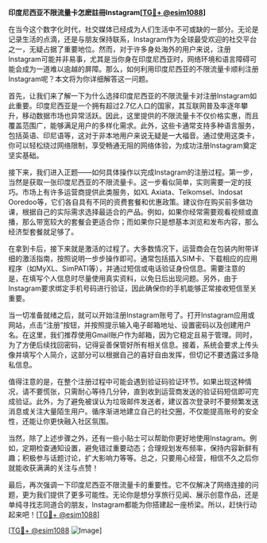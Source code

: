 **印度尼西亚不限流量卡怎麽註冊Instagram[[TG💪+ @esim1088](https://t.me/s/esim1088)]**

在当今这个数字化时代，社交媒体已经成为人们生活中不可或缺的一部分。无论是记录生活的点滴，还是与朋友保持联系，Instagram作为全球最受欢迎的社交平台之一，无疑占据了重要地位。然而，对于许多身处海外的用户来说，注册Instagram可能并非易事，尤其是当你身在印度尼西亚时，网络环境和语言障碍可能会成为一道难以逾越的屏障。那么，如何利用印度尼西亚的不限流量卡顺利注册Instagram呢？本文将为你详细解答这一问题。

首先，让我们来了解一下为什么选择印度尼西亚的不限流量卡对注册Instagram如此重要。印度尼西亚是一个拥有超过2.7亿人口的国家，其互联网普及率逐年攀升，移动数据市场也异常活跃。因此，这里提供的不限流量卡不仅价格实惠，而且覆盖范围广，能够满足用户的多样化需求。此外，这些卡通常支持多种语言服务，包括英语、印尼语等，这对于非本地用户来说无疑是一大福音。通过使用这类卡，你可以轻松绕过网络限制，享受畅通无阻的网络体验，为成功注册Instagram奠定坚实基础。

接下来，我们进入正题——如何具体操作以完成Instagram的注册过程。第一步，当然是获取一张印度尼西亚的不限流量卡。这一步看似简单，实则需要一定的技巧。市场上有许多运营商提供此类服务，如XL Axiata、Telkomsel、Indosat Ooredoo等，它们各自具有不同的资费套餐和优惠政策。建议你在购买前多做功课，根据自己的实际需求选择最适合的产品。例如，如果你经常需要观看视频或直播，那么带宽较大的套餐会更适合你；而如果你只是想基本浏览和发布内容，那么经济型套餐就足够了。

在拿到卡后，接下来就是激活的过程了。大多数情况下，运营商会在包装内附带详细的激活指南，按照说明一步步操作即可。通常包括插入SIM卡、下载相应的应用程序（如MyXL、SimPATI等），并通过短信或电话验证身份信息。需要注意的是，在填写个人信息时尽量使用真实资料，以免日后出现问题。另外，由于Instagram要求绑定手机号码进行验证，因此确保你的手机能够正常接收短信至关重要。

当一切准备就绪之后，就可以开始注册Instagram账号了。打开Instagram应用或网站，点击“注册”按钮，并按照提示输入电子邮箱地址、设置密码以及创建用户名。在这里，我们推荐使用Gmail账户作为邮箱，因为它稳定且易于管理。同时，为了方便后续找回密码，记得妥善保管好所有相关信息。接着，系统会要求上传头像并填写个人简介，这部分可以根据自己的喜好自由发挥，但切记不要透露过多隐私信息。

值得注意的是，在整个注册过程中可能会遇到验证码验证环节。如果出现这种情况，请不要慌张，只需耐心等待几分钟，直到收到运营商发送的验证码短信即可完成验证。此外，为了避免被误认为垃圾邮件发送者，建议首次登录时不要频繁发送消息或关注大量陌生用户。循序渐进地建立自己的社交圈，不仅能提高账号的安全性，还能让你更快融入社区氛围。

当然，除了上述步骤之外，还有一些小贴士可以帮助你更好地使用Instagram。例如，定期检查通知设置，避免错过重要动态；合理规划发布频率，保持内容新鲜有趣；积极参与话题讨论，扩大影响力等等。总之，只要用心经营，相信不久之后你就能收获满满的关注与点赞！

最后，再次强调一下印度尼西亚不限流量卡的重要性。它不仅解决了网络连接的问题，更为我们提供了更多可能性。无论你是想分享旅行见闻、展示创意作品，还是单纯寻找志同道合的朋友，Instagram都能为你搭建起一座桥梁。所以，赶快行动起来吧！[[TG💪+ @esim1088](https://t.me/s/esim1088)]

[[TG💪+ @esim1088](https://t.me/s/esim1088) ![Image](https://i.postimg.cc/4NQfJmqS/Snipaste-2025-05-13-00-14-12.png)]